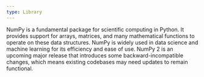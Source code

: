 ```yaml
---
type: Library
---
```


NumPy is a fundamental package for scientific computing in Python. It provides support for arrays, matrices, and many mathematical functions to operate on these data structures. NumPy is widely used in data science and machine learning for its efficiency and ease of use. NumPy 2 is an upcoming major release that introduces some backward-incompatible changes, which means existing codebases may need updates to remain functional.
